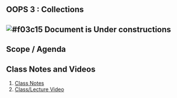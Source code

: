 ## OOPS 3 : Collections

## ![#f03c15](https://placehold.co/15x15/f03c15/f03c15.png) Document is Under constructions

## Scope / Agenda
  

## Class Notes and Videos

1. [Class Notes]()
2. [Class/Lecture Video]()